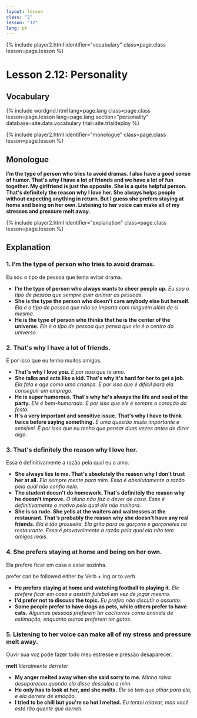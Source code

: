 ```yaml
---
layout: lesson
class: "2"
lesson: "12"	
lang: pt
---
```



{% include player2.html identifier="vocabulary" class=page.class lesson=page.lesson %}
# Lesson 2.12: Personality



## Vocabulary

{% include wordgrid.html lang=page.lang
    class=page.class 
    lesson=page.lesson 
	lang=page.lang
    section="personality"
    database=site.data.vocabulary 
    trial=site.trialdeploy %}



{% include player2.html identifier="monologue" class=page.class lesson=page.lesson %}
## Monologue

**I’m the type of person who tries to avoid dramas. I also have a good sense of humor. That's why I have a lot of friends and we have a lot of fun together. My girlfriend is just the opposite. She is a quite helpful person. That's definitely the reason why I love her. She always helps people without expecting anything in return. But I guess she prefers staying at home and being on her own. Listening to her voice can make all of my stresses and pressure melt away.** 
 
{% include player2.html identifier="explanation" class=page.class lesson=page.lesson %}
## Explanation


### 1. I’m the type of person who tries to avoid dramas. 

Eu sou o tipo de pessoa que tenta evitar drama.
- **I’m the type of person who always wants to cheer people up.** *Eu sou o tipo de pessoa que sempre quer animar as pessoas.*
- **She is the type the person who doesn't care anybody else but herself.** *Ela é o tipo de pessoa que não se importa com ninguém além de si mesma.*
- **He is the type of person who thinks that he is the center of the universe.** *Ele é o tipo de pessoa que pensa que ele é o centro do universo.* 


### 2. That's why I have a lot of friends.
É por isso que eu tenho muitos amigos.
- **That's why I love you.** *É por isso que te amo.*
- **She talks and acts like a kid. That's why it's hard for her to get a job.** *Ela fala e age como uma criança. É por isso que é difícil para ela conseguir um emprego.*
- **He is super humorous. That's why he's always the life and soul of the party.** *Ele é bem-humorado. É por isso que ele é sempre o coração da festa.*
- **It's a very important and sensitive issue. That's why I have to think twice before saying something.** *É uma questão muito importante e sensível. É por isso que eu tenho que pensar duas vezes antes de dizer algo.*


### 3. That's definitely the reason why I love her. 

Essa é definitivamente a razão pela qual eu a amo.

- **She always lies to me. That's absolutely the reason why I don't trust her at all.** *Ela sempre mente para mim. Essa é absolutamente a razão pela qual não confio nela.*
- **The student doesn't do homework. That's definitely the reason why he doesn't improve.** *O aluno não faz o dever de casa. Esse é definitivamente o motivo pelo qual ele não melhora.*
- **She is so rude. She yells at the waiters and waitresses at the restaurant. That's probably the reason why she doesn't have any real friends.** *Ela é tão grosseira. Ela grita para os garçons e garçonetes no restaurante. Essa é provavelmente a razão pela qual ela não tem amigos reais.*


### 4. She prefers staying at home and being on her own.

Ela prefere ficar em casa e estar sozinha.

prefer can be followed either by Verb + ing or to verb
- **He prefers staying at home and watching football to playing it.** *Ele prefere ficar em casa e assistir futebol em vez de jogar mesmo.*
- **I'd prefer not to discuss the topic.** *Eu prefiro não discutir o assunto.*
- **Some people prefer to have dogs as pets, while others prefer to have cats.** *Algumas pessoas preferem ter cachorros como animais de estimação, enquanto outros preferem ter gatos.* 


### 5. Listening to her voice can make all of my stress and pressure melt away. 

Ouvir sua voz pode fazer todo meu estresse e pressão desaparecer.

**melt** *literalmente derreter*
- **My anger melted away when she said sorry to me.** *Minha raiva desapareceu quando ela disse desculpa a mim.*
- **He only has to look at her, and she melts.** *Ele só tem que olhar para ela, e ela derrete de emoção.*
- **I tried to be chill but you're so hot I melted.** *Eu tentei relaxar, mas você está tão quente que derreti.* 




